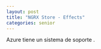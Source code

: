 ```yaml
---
layout: post
title: "NGRX Store - Effects"
categories: senior
---
```


Azure tiene un sistema de soporte<!--more--> .